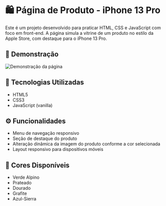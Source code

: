 # 🛍️ Página de Produto - iPhone 13 Pro

Este é um projeto desenvolvido para praticar HTML, CSS e JavaScript com foco em front-end. A página simula a vitrine de um produto no estilo da Apple Store, com destaque para o iPhone 13 Pro.

## 📸 Demonstração

![Demonstração da página](img/tela.jpg)

## 🧰 Tecnologias Utilizadas

- HTML5
- CSS3
- JavaScript (vanilla)

## ⚙️ Funcionalidades

- Menu de navegação responsivo
- Seção de destaque do produto
- Alteração dinâmica da imagem do produto conforme a cor selecionada
- Layout responsivo para dispositivos móveis

## 📱 Cores Disponíveis

- Verde Alpino
- Prateado
- Dourado
- Grafite
- Azul-Sierra



